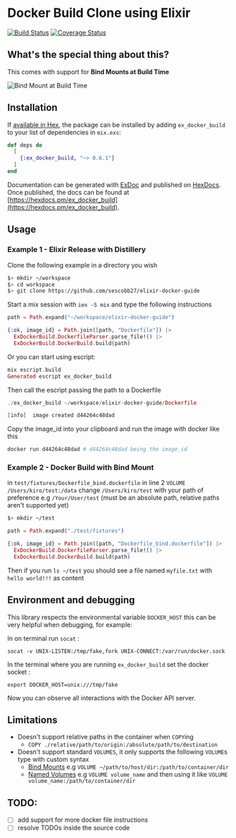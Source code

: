 # Docker Build Clone using Elixir

[![Build Status](https://travis-ci.org/esl/ex_docker_build.svg?branch=master)](https://travis-ci.org/esl/ex_docker_build)
[![Coverage Status](https://coveralls.io/repos/github/esl/ex_docker_build/badge.svg)](https://coveralls.io/github/esl/ex_docker_build)

## What's the special thing about this?

This comes with support for **Bind Mounts at Build Time**

![Bind Mount at Build Time](https://user-images.githubusercontent.com/31992054/46028189-d2b73300-c0e7-11e8-9c78-3575f652bc98.png)

## Installation

If [available in Hex](https://hex.pm/docs/publish), the package can be installed
by adding `ex_docker_build` to your list of dependencies in `mix.exs`:

```elixir
def deps do
  [
    {:ex_docker_build, "~> 0.6.1"}
  ]
end
```

Documentation can be generated with [ExDoc](https://github.com/elixir-lang/ex_doc)
and published on [HexDocs](https://hexdocs.pm). Once published, the docs can
be found at [https://hexdocs.pm/ex_docker_build](https://hexdocs.pm/ex_docker_build).

## Usage

### Example 1 - **Elixir Release with Distillery**

Clone the following example in a directory you wish

```sh
$> mkdir ~/workspace
$> cd workspace
$> git clone https://github.com/sescobb27/elixir-docker-guide
```

Start a mix session with `iex -S mix` and type the following instructions

```ex
path = Path.expand("~/workspace/elixir-docker-guide")

{:ok, image_id} = Path.join([path, "Dockerfile"]) |>
  ExDockerBuild.DockerfileParser.parse_file!() |>
  ExDockerBuild.DockerBuild.build(path)
```

Or you can start using escript:

```ex
mix escript.build
Generated escript ex_docker_build
```

Then call the escript passing the path to a Dockerfile

```ex
./ex_docker_build ~/workspace/elixir-docker-guide/Dockerfile

[info]  image created d44264c48dad
```

Copy the image_id into your clipboard and run the image with docker like this

```sh
docker run d44264c48dad # d44264c48dad being the image_id
```

### Example 2 - **Docker Build with Bind Mount**

in `test/fixtures/Dockerfile_bind.dockerfile` in line 2 `VOLUME /Users/kiro/test:/data`
change `/Users/kiro/test` with your path of preference e.g `/Your/User/test`
(must be an absolute path, relative paths aren't supported yet)

```sh
$> mkdir ~/test
```

```ex
path = Path.expand("./test/fixtures")

{:ok, image_id} = Path.join([path, "Dockerfile_bind.dockerfile"]) |>
  ExDockerBuild.DockerfileParser.parse_file!() |>
  ExDockerBuild.DockerBuild.build(path)
```

Then if you run `ls ~/test` you should see a file named `myfile.txt` with
`hello world!!!` as content

## Environment and debugging

This library respects the environmental variable `DOCKER_HOST` this can be
very helpful when debugging, for example:

In on terminal run `socat` :

```
socat -v UNIX-LISTEN:/tmp/fake,fork UNIX-CONNECT:/var/run/docker.sock
```

In the terminal where you are running `ex_docker_build` set the docker socket :

```
export DOCKER_HOST=unix:///tmp/fake
```

Now you can observe all interactions with the Docker API server.

## Limitations

- Doesn't support relative paths in the container when `COPY`ing
  - `COPY ./relative/path/to/origin:/absolute/path/to/destination`
- Doesn't support standard `VOLUMES`, it only supports the following `VOLUME`s type
  with custom syntax
  - [Bind Mounts](https://docs.docker.com/storage/bind-mounts/) e.g `VOLUME ~/path/to/host/dir:/path/to/container/dir`
  - [Named Volumes](https://docs.docker.com/storage/volumes/) e.g `VOLUME volume_name` and then using it like `VOLUME volume_name:/path/to/container/dir`

## TODO:

- [ ] add support for more docker file instructions
- [ ] resolve TODOs inside the source code
